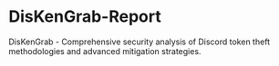 # DisKenGrab-Report
DisKenGrab - Comprehensive security analysis of Discord token theft methodologies and advanced mitigation strategies.

